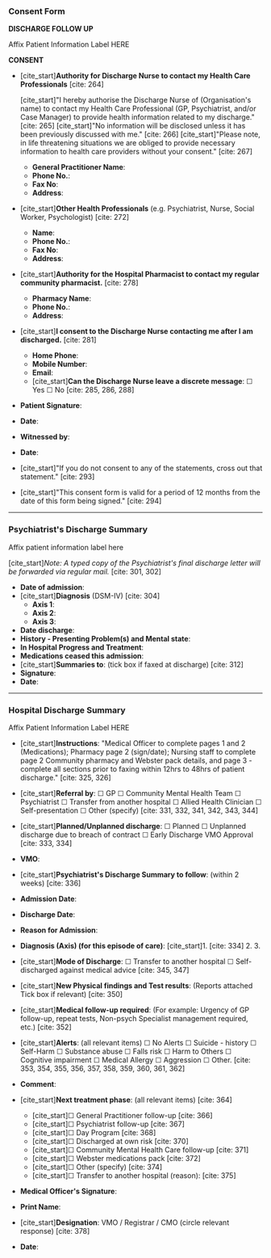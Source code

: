 ### Consent Form

**DISCHARGE FOLLOW UP**

Affix Patient Information Label HERE

**CONSENT**

- [cite_start]**Authority for Discharge Nurse to contact my Health Care Professionals** [cite: 264]

  [cite_start]"I hereby authorise the Discharge Nurse of (Organisation's name) to contact my Health Care Professional (GP, Psychiatrist, and/or Case Manager) to provide health information related to my discharge." [cite: 265] [cite_start]"No information will be disclosed unless it has been previously discussed with me." [cite: 266] [cite_start]"Please note, in life threatening situations we are obliged to provide necessary information to health care providers without your consent." [cite: 267]

  - **General Practitioner Name**:
  - **Phone No.**:
  - **Fax No**:
  - **Address**:

- [cite_start]**Other Health Professionals** (e.g. Psychiatrist, Nurse, Social Worker, Psychologist) [cite: 272]

  - **Name**:
  - **Phone No.**:
  - **Fax No**:
  - **Address**:

- [cite_start]**Authority for the Hospital Pharmacist to contact my regular community pharmacist.** [cite: 278]

  - **Pharmacy Name**:
  - **Phone No.**:
  - **Address**:

- [cite_start]**I consent to the Discharge Nurse contacting me after I am discharged.** [cite: 281]

  - **Home Phone**:
  - **Mobile Number**:
  - **Email**:
  - [cite_start]**Can the Discharge Nurse leave a discrete message**: ☐ Yes ☐ No [cite: 285, 286, 288]

- **Patient Signature**:
- **Date**:
- **Witnessed by**:
- **Date**:
- [cite_start]"If you do not consent to any of the statements, cross out that statement." [cite: 293]
- [cite_start]"This consent form is valid for a period of 12 months from the date of this form being signed." [cite: 294]

---

### Psychiatrist's Discharge Summary

Affix patient information label here

[cite_start]_Note: A typed copy of the Psychiatrist's final discharge letter will be forwarded via regular mail._ [cite: 301, 302]

- **Date of admission**:
- [cite_start]**Diagnosis** (DSM-IV) [cite: 304]
  - **Axis 1**:
  - **Axis 2**:
  - **Axis 3**:
- **Date discharge**:
- **History - Presenting Problem(s) and Mental state**:
- **In Hospital Progress and Treatment**:
- **Medications ceased this admission**:
- [cite_start]**Summaries to**: (tick box if faxed at discharge) [cite: 312]
- **Signature**:
- **Date**:

---

### Hospital Discharge Summary

Affix Patient Information Label HERE

- [cite_start]**Instructions**: "Medical Officer to complete pages 1 and 2 (Medications); Pharmacy page 2 (sign/date); Nursing staff to complete page 2 Community pharmacy and Webster pack details, and page 3 - complete all sections prior to faxing within 12hrs to 48hrs of patient discharge." [cite: 325, 326]

- [cite_start]**Referral by**: ☐ GP ☐ Community Mental Health Team ☐ Psychiatrist ☐ Transfer from another hospital ☐ Allied Health Clinician ☐ Self-presentation ☐ Other (specify) [cite: 331, 332, 341, 342, 343, 344]

- [cite_start]**Planned/Unplanned discharge**: ☐ Planned ☐ Unplanned discharge due to breach of contract ☐ Early Discharge VMO Approval [cite: 333, 334]

- **VMO**:
- [cite_start]**Psychiatrist's Discharge Summary to follow**: (within 2 weeks) [cite: 336]
- **Admission Date**:
- **Discharge Date**:
- **Reason for Admission**:
- **Diagnosis (Axis) (for this episode of care)**:
  [cite_start]1. [cite: 334] 2. 3.
- [cite_start]**Mode of Discharge**: ☐ Transfer to another hospital ☐ Self-discharged against medical advice [cite: 345, 347]
- [cite_start]**New Physical findings and Test results**: (Reports attached Tick box if relevant) [cite: 350]
- [cite_start]**Medical follow-up required**: (For example: Urgency of GP follow-up, repeat tests, Non-psych Specialist management required, etc.) [cite: 352]
- [cite_start]**Alerts**: (all relevant items) ☐ No Alerts ☐ Suicide - history ☐ Self-Harm ☐ Substance abuse ☐ Falls risk ☐ Harm to Others ☐ Cognitive impairment ☐ Medical Allergy ☐ Aggression ☐ Other. [cite: 353, 354, 355, 356, 357, 358, 359, 360, 361, 362]
- **Comment**:
- [cite_start]**Next treatment phase**: (all relevant items) [cite: 364]

  - [cite_start]☐ General Practitioner follow-up [cite: 366]
  - [cite_start]☐ Psychiatrist follow-up [cite: 367]
  - [cite_start]☐ Day Program [cite: 368]
  - [cite_start]☐ Discharged at own risk [cite: 370]
  - [cite_start]☐ Community Mental Health Care follow-up [cite: 371]
  - [cite_start]☐ Webster medications pack [cite: 372]
  - [cite_start]☐ Other (specify) [cite: 374]
  - [cite_start]☐ Transfer to another hospital (reason): [cite: 375]

- **Medical Officer's Signature**:
- **Print Name**:
- [cite_start]**Designation**: VMO / Registrar / CMO (circle relevant response) [cite: 378]
- **Date**:
